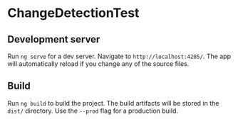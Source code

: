 # ChangeDetectionTest

## Development server

Run `ng serve` for a dev server. Navigate to `http://localhost:4205/`. The app will automatically reload if you change any of the source files.

## Build

Run `ng build` to build the project. The build artifacts will be stored in the `dist/` directory. Use the `--prod` flag for a production build.
